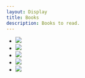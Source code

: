 ```yaml
---
layout: Display
title: Books
description: Books to read.
---
```

<ul>
<li>
<img src="http://1.bp.blogspot.com/_NnmwTsSwy9g/TFccp-d4FjI/AAAAAAAAAFw/q5nSARGsakM/s1600/holy+Bible.jpg">
</li>
<li>
<img src="http://www.travelthruhistory.tv/ThruHistory/wp-content/uploads/2014/01/twelve-years-a-slave-book-cover-01-379x600.jpg">
</li>
<li>
<img src="https://alittleblogofbooks.files.wordpress.com/2015/02/being-mortal.jpg">
</li>
<li>
<img src="http://ecx.images-amazon.com/images/I/511sd0MHCNL._SY344_BO1,204,203,200_.jpg">
</li>
<li>
<img src="http://ecx.images-amazon.com/images/I/41Qx%2BidkxsL.jpg">
</li>
</ul>







